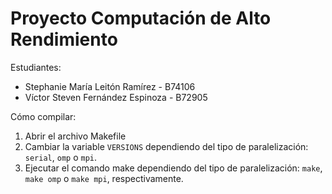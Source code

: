 # Proyecto Computación de Alto Rendimiento

Estudiantes:
* Stephanie María Leitón Ramírez - B74106
* Víctor Steven Fernández Espinoza - B72905

Cómo compilar:
1. Abrir el archivo Makefile
1. Cambiar la variable `VERSIONS` dependiendo del tipo de paralelización: `serial`, `omp` o `mpi`.
1. Ejecutar el comando make dependiendo del tipo de paralelización: `make`, `make omp` o `make mpi`, respectivamente.
